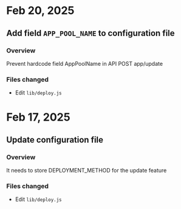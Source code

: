 # Feb 20, 2025
## Add field `APP_POOL_NAME` to configuration file
### Overview
Prevent hardcode field AppPoolName in API POST app/update
### Files changed
- Edit `lib/deploy.js`
# Feb 17, 2025
## Update configuration file
### Overview
It needs to store DEPLOYMENT_METHOD for the update feature
### Files changed
- Edit `lib/deploy.js`